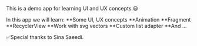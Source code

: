 This is a demo app for learning UI and UX concepts.😃

In this app we will learn: 
  **Some UI, UX concepts
  **Animation
  **Fragment
  **RecyclerView
  **Work with svg vectors
  **Custom list adapter
  **And ...

✅Special thanks to Sina Saeedi.

